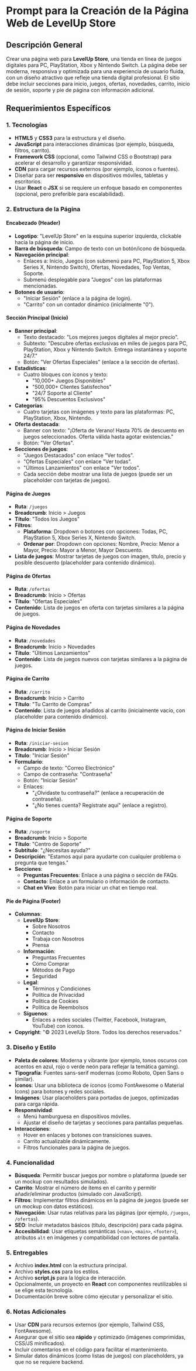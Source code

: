 # Prompt para la Creación de la Página Web de LevelUp Store

## Descripción General
Crear una página web para **LevelUp Store**, una tienda en línea de juegos digitales para PC, PlayStation, Xbox y Nintendo Switch. La página debe ser moderna, responsiva y optimizada para una experiencia de usuario fluida, con un diseño atractivo que refleje una tienda digital profesional. El sitio debe incluir secciones para inicio, juegos, ofertas, novedades, carrito, inicio de sesión, soporte y pie de página con información adicional.

## Requerimientos Específicos

### 1. Tecnologías
- **HTML5** y **CSS3** para la estructura y el diseño.
- **JavaScript** para interacciones dinámicas (por ejemplo, búsqueda, filtros, carrito).
- **Framework CSS** (opcional, como Tailwind CSS o Bootstrap) para acelerar el desarrollo y garantizar responsividad.
- **CDN** para cargar recursos externos (por ejemplo, íconos o fuentes).
- Diseñar para ser **responsivo** en dispositivos móviles, tabletas y escritorios.
- Usar **React** o **JSX** si se requiere un enfoque basado en componentes (opcional, pero preferible para escalabilidad).

### 2. Estructura de la Página

#### Encabezado (Header)
- **Logotipo**: "LevelUp Store" en la esquina superior izquierda, clickable hacia la página de inicio.
- **Barra de búsqueda**: Campo de texto con un botón/icono de búsqueda.
- **Navegación principal**:
  - Enlaces a: Inicio, Juegos (con submenú para PC, PlayStation 5, Xbox Series X, Nintendo Switch), Ofertas, Novedades, Top Ventas, Soporte.
  - Submenú desplegable para "Juegos" con las plataformas mencionadas.
- **Botones de usuario**:
  - "Iniciar Sesión" (enlace a la página de login).
  - "Carrito" con un contador dinámico (inicialmente "0").

#### Sección Principal (Inicio)
- **Banner principal**:
  - Texto destacado: "Los mejores juegos digitales al mejor precio".
  - Subtexto: "Descubre ofertas exclusivas en miles de juegos para PC, PlayStation, Xbox y Nintendo Switch. Entrega instantánea y soporte 24/7."
  - Botón: "Ver Ofertas Especiales" (enlace a la sección de ofertas).
- **Estadísticas**:
  - Cuatro bloques con íconos y texto:
    - "10,000+ Juegos Disponibles"
    - "500,000+ Clientes Satisfechos"
    - "24/7 Soporte al Cliente"
    - "95% Descuentos Exclusivos"
- **Categorías**:
  - Cuatro tarjetas con imágenes y texto para las plataformas: PC, PlayStation, Xbox, Nintendo.
- **Oferta destacada**:
  - Banner con texto: "¡Oferta de Verano! Hasta 70% de descuento en juegos seleccionados. Oferta válida hasta agotar existencias."
  - Botón: "Ver Ofertas".
- **Secciones de juegos**:
  - "Juegos Destacados" con enlace "Ver todos".
  - "Ofertas Especiales" con enlace "Ver todas".
  - "Últimos Lanzamientos" con enlace "Ver todos".
  - Cada sección debe mostrar una lista de juegos (puede ser un placeholder con tarjetas de juegos).

#### Página de Juegos
- **Ruta**: `/juegos`
- **Breadcrumb**: Inicio > Juegos
- **Título**: "Todos los Juegos"
- **Filtros**:
  - **Plataforma**: Dropdown o botones con opciones: Todas, PC, PlayStation 5, Xbox Series X, Nintendo Switch.
  - **Ordenar por**: Dropdown con opciones: Nombre, Precio: Menor a Mayor, Precio: Mayor a Menor, Mayor Descuento.
- **Lista de juegos**: Mostrar tarjetas de juegos con imagen, título, precio y posible descuento (placeholder para contenido dinámico).

#### Página de Ofertas
- **Ruta**: `/ofertas`
- **Breadcrumb**: Inicio > Ofertas
- **Título**: "Ofertas Especiales"
- **Contenido**: Lista de juegos en oferta con tarjetas similares a la página de juegos.

#### Página de Novedades
- **Ruta**: `/novedades`
- **Breadcrumb**: Inicio > Novedades
- **Título**: "Últimos Lanzamientos"
- **Contenido**: Lista de juegos nuevos con tarjetas similares a la página de juegos.

#### Página de Carrito
- **Ruta**: `/carrito`
- **Breadcrumb**: Inicio > Carrito
- **Título**: "Tu Carrito de Compras"
- **Contenido**: Lista de juegos añadidos al carrito (inicialmente vacío, con placeholder para contenido dinámico).

#### Página de Iniciar Sesión
- **Ruta**: `/iniciar-sesion`
- **Breadcrumb**: Inicio > Iniciar Sesión
- **Título**: "Iniciar Sesión"
- **Formulario**:
  - Campo de texto: "Correo Electrónico"
  - Campo de contraseña: "Contraseña"
  - Botón: "Iniciar Sesión"
  - Enlaces:
    - "¿Olvidaste tu contraseña?" (enlace a recuperación de contraseña).
    - "¿No tienes cuenta? Regístrate aquí" (enlace a registro).

#### Página de Soporte
- **Ruta**: `/soporte`
- **Breadcrumb**: Inicio > Soporte
- **Título**: "Centro de Soporte"
- **Subtítulo**: "¿Necesitas ayuda?"
- **Descripción**: "Estamos aquí para ayudarte con cualquier problema o pregunta que tengas."
- **Secciones**:
  - **Preguntas Frecuentes**: Enlace a una página o sección de FAQs.
  - **Contacto**: Enlace a un formulario o información de contacto.
  - **Chat en Vivo**: Botón para iniciar un chat en tiempo real.

#### Pie de Página (Footer)
- **Columnas**:
  - **LevelUp Store**:
    - Sobre Nosotros
    - Contacto
    - Trabaja con Nosotros
    - Prensa
  - **Información**:
    - Preguntas Frecuentes
    - Cómo Comprar
    - Métodos de Pago
    - Seguridad
  - **Legal**:
    - Términos y Condiciones
    - Política de Privacidad
    - Política de Cookies
    - Política de Reembolsos
  - **Síguenos**:
    - Enlaces a redes sociales (Twitter, Facebook, Instagram, YouTube) con íconos.
- **Copyright**: "© 2023 LevelUp Store. Todos los derechos reservados."

### 3. Diseño y Estilo
- **Paleta de colores**: Moderna y vibrante (por ejemplo, tonos oscuros con acentos en azul, rojo o verde neón para reflejar la temática gaming).
- **Tipografía**: Fuentes sans-serif modernas (como Roboto, Open Sans o similar).
- **Íconos**: Usar una biblioteca de íconos (como FontAwesome o Material Icons) para botones y redes sociales.
- **Imágenes**: Usar placeholders para portadas de juegos, optimizadas para carga rápida.
- **Responsividad**:
  - Menú hamburguesa en dispositivos móviles.
  - Ajustar el diseño de tarjetas y secciones para pantallas pequeñas.
- **Interacciones**:
  - Hover en enlaces y botones con transiciones suaves.
  - Carrito actualizable dinámicamente.
  - Filtros funcionales para la página de juegos.

### 4. Funcionalidad
- **Búsqueda**: Permitir buscar juegos por nombre o plataforma (puede ser un mockup con resultados simulados).
- **Carrito**: Mostrar el número de ítems en el carrito y permitir añadir/eliminar productos (simulado con JavaScript).
- **Filtros**: Implementar filtros dinámicos en la página de juegos (puede ser un mockup con datos estáticos).
- **Navegación**: Usar rutas relativas para las páginas (por ejemplo, `/juegos`, `/ofertas`).
- **SEO**: Incluir metadatos básicos (título, descripción) para cada página.
- **Accesibilidad**: Usar etiquetas semánticas (`<nav>`, `<main>`, `<footer>`), atributos `alt` en imágenes y compatibilidad con lectores de pantalla.

### 5. Entregables
- Archivo **index.html** con la estructura principal.
- Archivo **styles.css** para los estilos.
- Archivo **script.js** para la lógica de interacción.
- Opcionalmente, un proyecto en **React** con componentes reutilizables si se elige esta tecnología.
- Documentación breve sobre cómo ejecutar y personalizar el sitio.

### 6. Notas Adicionales
- Usar **CDN** para recursos externos (por ejemplo, Tailwind CSS, FontAwesome).
- Asegurar que el sitio sea **rápido** y optimizado (imágenes comprimidas, CSS/JS minificados).
- Incluir comentarios en el código para facilitar el mantenimiento.
- Simular datos dinámicos (como listas de juegos) con placeholders, ya que no se requiere backend.